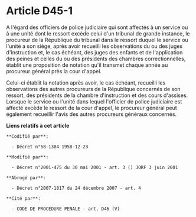 # Article D45-1

A l'égard des officiers de police judiciaire qui sont affectés à un service ou à une unité dont le ressort excède celui d'un
tribunal de grande instance, le procureur de la République du tribunal dans le ressort duquel le service ou l'unité a son
siège, après avoir recueilli les observations du ou des juges d'instruction et, le cas échéant, des juges des enfants et de
l'application des peines et celles du ou des présidents des chambres correctionnelles, établit une proposition de notation
qu'il transmet chaque année au procureur général près la cour d'appel.

Celui-ci établit la notation après avoir, le cas échéant, recueilli les observations des autres procureurs de la République
concernés de son ressort, des présidents de la chambre d'instruction et des cours d'assises. Lorsque le service ou l'unité
dans lequel l'officier de police judiciaire est affecté excède le ressort de la cour d'appel, le procureur général peut
également recueillir l'avis des autres procureurs généraux concernés.

**Liens relatifs à cet article**

	**Codifié par**:

	  - Décret n°58-1304 1958-12-23

	**Modifié par**:

	  - Décret n°2001-475 du 30 mai 2001 - art. 3 () JORF 3 juin 2001

	**Abrogé par**:

	  - Décret n°2007-1817 du 24 décembre 2007 - art. 4

	**Cité par**:

	  - CODE DE PROCEDURE PENALE - art. D46 (V)
